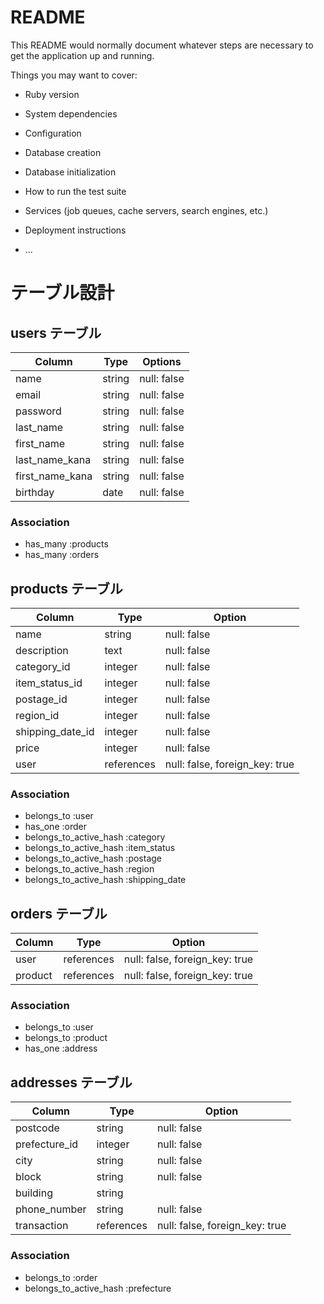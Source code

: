 # README

This README would normally document whatever steps are necessary to get the
application up and running.

Things you may want to cover:

* Ruby version

* System dependencies

* Configuration

* Database creation

* Database initialization

* How to run the test suite

* Services (job queues, cache servers, search engines, etc.)

* Deployment instructions

* ...

# テーブル設計

## users テーブル

| Column          | Type      | Options                        |
| --------------- | --------- | ------------------------------ |
| name            | string    | null: false                    |
| email           | string    | null: false                    |
| password        | string    | null: false                    |
| last_name       | string    | null: false                    |
| first_name      | string    | null: false                    |
| last_name_kana  | string    | null: false                    |
| first_name_kana | string    | null: false                    |
| birthday        | date      | null: false                    |

###  Association
- has_many :products
- has_many :orders


## products テーブル

| Column           | Type       | Option                         |
| ---------------- | ---------- | ------------------------------ |
| name             | string     | null: false                    |
| description      | text       | null: false                    |
| category_id      | integer    | null: false                    |
| item_status_id   | integer    | null: false                    |
| postage_id       | integer    | null: false                    |
| region_id        | integer    | null: false                    |
| shipping_date_id | integer    | null: false                    |
| price            | integer    | null: false                    |
| user             | references | null: false, foreign_key: true |

###  Association
- belongs_to :user
- has_one :order
- belongs_to_active_hash :category
- belongs_to_active_hash :item_status
- belongs_to_active_hash :postage
- belongs_to_active_hash :region
- belongs_to_active_hash :shipping_date

## orders テーブル

| Column          | Type            | Option                         |
| --------------- | --------------- | ------------------------------ |
| user            | references      | null: false, foreign_key: true |
| product         | references      | null: false, foreign_key: true |


###  Association
- belongs_to :user
- belongs_to :product
- has_one :address



## addresses テーブル

| Column              | Type       | Option                         |
| ------------------- | ---------- | ------------------------------ |
| postcode            | string     | null: false                    |
| prefecture_id       | integer    | null: false                    |
| city                | string     | null: false                    |
| block               | string     | null: false                    |
| building            | string     |                                |
| phone_number        | string     | null: false                    |
| transaction         | references | null: false, foreign_key: true |

###  Association
- belongs_to :order
- belongs_to_active_hash :prefecture